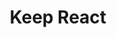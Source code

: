 ---
title: 'Keep React'
description: 'Design Excellence with Our React Component Library'
link: 'https://react.keepdesign.io/'
imageURL: 'https://res.cloudinary.com/dc6mrv5cb/image/upload/v1701191395/personal-resources/ui-stuff/react.keepdesign.io__1_zlrsau.png'
---